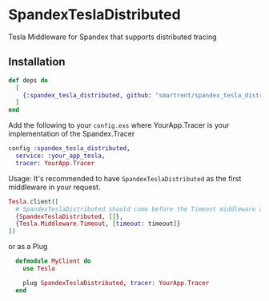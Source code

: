 # SpandexTeslaDistributed

Tesla Middleware for Spandex that supports distributed tracing

## Installation
```elixir
def deps do
  [
    {:spandex_tesla_distributed, github: "smartrent/spandex_tesla_distributed", tag: "0.3.0"}
  ]
end
```

Add the following to your `config.exs` where YourApp.Tracer is your implementation of the Spandex.Tracer
```elixir
config :spandex_tesla_distributed,
  service: :your_app_tesla,
  tracer: YourApp.Tracer
```

Usage:  It's recommended to have `SpandexTeslaDistributed` as the first middleware in your request.
```elixir
Tesla.client([
  # SpandexTeslaDistributed should come before the Timeout middleware as that creates an async process which loses the trace context
  {SpandexTeslaDistributed, []},
  {Tesla.Middleware.Timeout, [timeout: timeout]}
])
```

or as a Plug
```elixir
  defmodule MyClient do
    use Tesla

    plug SpandexTeslaDistributed, tracer: YourApp.Tracer
  end
```
